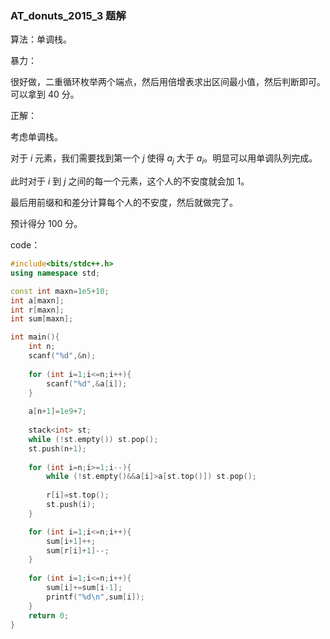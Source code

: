 ### AT_donuts_2015_3 题解

算法：单调栈。

暴力：

很好做，二重循环枚举两个端点，然后用倍增表求出区间最小值，然后判断即可。可以拿到 $40$ 分。

正解：

考虑单调栈。

对于 $i$ 元素，我们需要找到第一个 $j$ 使得 $a_j$ 大于 $a_i$。明显可以用单调队列完成。

此时对于 $i$ 到 $j$ 之间的每一个元素，这个人的不安度就会加 $1$。

最后用前缀和和差分计算每个人的不安度，然后就做完了。

预计得分 $100$ 分。

code：
```cpp
#include<bits/stdc++.h>
using namespace std;

const int maxn=1e5+10;
int a[maxn];
int r[maxn];
int sum[maxn];

int main(){
	int n;
	scanf("%d",&n);
	
	for (int i=1;i<=n;i++){
		scanf("%d",&a[i]);
	}
	
	a[n+1]=1e9+7;
	
	stack<int> st;
	while (!st.empty()) st.pop();
	st.push(n+1);
	
	for (int i=n;i>=1;i--){
		while (!st.empty()&&a[i]>a[st.top()]) st.pop();
		
		r[i]=st.top();
		st.push(i);
	}	

	for (int i=1;i<=n;i++){
		sum[i+1]++;
		sum[r[i]+1]--;
	}
	
	for (int i=1;i<=n;i++){
		sum[i]+=sum[i-1];
		printf("%d\n",sum[i]);
	}
	return 0;
}
```
